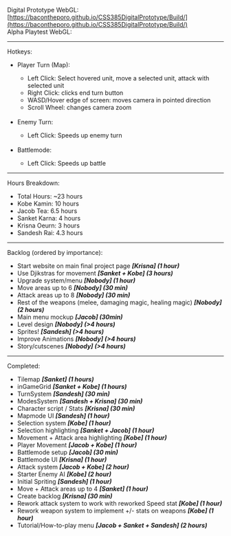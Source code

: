 Digital Prototype WebGL: [https://bacontheporo.github.io/CSS385DigitalPrototype/Build/](https://bacontheporo.github.io/CSS385DigitalPrototype/Build/) <br>
Alpha Playtest WebGL: 

***

Hotkeys:
<ul> 
 <li> Player Turn (Map): </li>
 <ul>
  <li> Left Click: Select hovered unit, move a selected unit, attack with selected unit </li>
  <li> Right Click: clicks end turn button </li>
  <li> WASD/Hover edge of screen: moves camera in pointed direction </li>
  <li> Scroll Wheel: changes camera zoom </li>
 </ul>
 <br>
 <li> Enemy Turn: </li>
 <ul> 
  <li> Left Click: Speeds up enemy turn </li>
 </ul>
 <br>
 <li> Battlemode: </li>
 <ul>
  <li> Left Click: Speeds up battle </li>
 </ul>
</ul>

*** 

Hours Breakdown: 
<ul>
  <li> Total Hours: ~23 hours </li>
  <li> Kobe Kamin: 10 hours </li>
  <li> Jacob Tea: 6.5 hours </li>
  <li> Sanket Karna: 4 hours </li>
  <li> Krisna Oeurn: 3 hours </li>
  <li> Sandesh Rai: 4.3 hours </li>
 </ul>

***

Backlog (ordered by importance): 
<ul>
 <li> Start website on main final project page <em><strong>[Krisna] (1 hour)</strong></em> </li>
 <li> Use Djikstras for movement <em><strong>[Sanket + Kobe] (3 hours)</strong></em> </li>
 <li> Upgrade system/menu <em><strong>[Nobody] (1 hour)</strong></em>  </li>
 <li> Move areas up to 6 <em><strong>[Nobody] (30 min)</strong></em> </li>
 <li> Attack areas up to 8 <em><strong>[Nobody] (30 min)</strong></em> </li>
 <li> Rest of the weapons (melee, damaging magic, healing magic) <em><strong>[Nobody] (2 hours)</strong></em> </li>
 <li> Main menu mockup <em><strong>[Jacob] (30min)</strong></em>  </li>
 <li> Level design <em><strong>[Nobody] (>4 hours)</strong></em>  </li>
 <li> Sprites! <em><strong>[Sandesh] (>4 hours)</strong></em> </li>
 <li> Improve Animations <em><strong>[Nobody] (>4 hours) </strong></em> </li>
 <li> Story/cutscenes <em><strong>[Nobody] (>4 hours)</strong> </em> </li>
</ul>

***

Completed:
<ul>
 <li> Tilemap <em><strong>[Sanket] (1 hours)</strong></em> </li>
 <li> inGameGrid <em><strong>[Sanket + Kobe] (1 hours)</strong></em>  </li>
 <li> TurnSystem <em><strong>[Sandesh] (30 min)</strong></em>  </li>
 <li> ModesSystem <em><strong>[Sandesh + Krisna] (30 min)</strong></em>  </li>
 <li> Character script / Stats <em><strong>[Krisna] (30 min)</strong></em>  </li>
 <li> Mapmode UI <em><strong>[Sandesh] (1 hour)</strong></em>  </li>
 <li> Selection system <em><strong>[Kobe] (1 hour)</strong></em>  </li>
 <li> Selection highlighting <em><strong>[Sanket + Jacob] (1 hour)</strong></em>  </li>
 <li> Movement + Attack area highlighting <em><strong>[Kobe] (1 hour)</strong></em>  </li>
 <li> Player Movement <em><strong>[Jacob + Kobe] (1 hour)</strong></em>  </li>
 <li> Battlemode setup <em><strong>[Jacob] (30 min)</strong></em>  </li>
 <li> Battlemode UI <em><strong>[Krisna] (1 hour)</strong></em>  </li>
 <li> Attack system <em><strong>[Jacob + Kobe] (2 hour)</strong></em>  </li>
 <li> Starter Enemy AI <em><strong>[Kobe] (2 hour)</strong></em> </li>
 <li> Initial Spriting <em><strong>[Sandesh] (1 hour)</strong></em> </li>
 <li> Move + Attack areas up to 4 <em><strong>[Sanket] (1 hour)</strong></em> </li>
 <li> Create backlog <em><strong>[Krisna] (30 min)</strong></em> </li>
 <li> Rework attack system to work with reworked Speed stat <em><strong>[Kobe] (1 hour)</strong></em> </li>
  <li> Rework weapon system to implement +/- stats on weapons <em><strong>[Kobe] (1 hour)</strong></em> </li>
   <li> Tutorial/How-to-play menu <em><strong>[Jacob + Sanket + Sandesh] (2 hours)</strong></em>  </li>

</ul>
